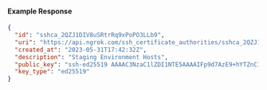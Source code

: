 <!-- Generated by nd gen api-examples. DO NOT EDIT. -->
#### Example Response
```json
{
  "id": "sshca_2QZJ1DIV8uSRtrRq9xPoPO3LLb9",
  "uri": "https://api.ngrok.com/ssh_certificate_authorities/sshca_2QZJ1DIV8uSRtrRq9xPoPO3LLb9",
  "created_at": "2023-05-31T17:42:32Z",
  "description": "Staging Environment Hosts",
  "public_key": "ssh-ed25519 AAAAC3NzaC1lZDI1NTE5AAAAIFp9d7AzE9+hYTZnC1Qf5mQJ2hHMSjkt7tVbyv5mYj5M",
  "key_type": "ed25519"
}